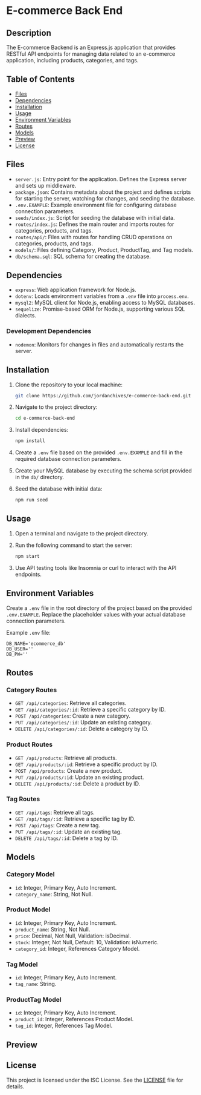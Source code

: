 # E-commerce Back End

## Description

The E-commerce Backend is an Express.js application that provides RESTful API endpoints for managing data related to an e-commerce application, including products, categories, and tags.

## Table of Contents

- [Files](#files)
- [Dependencies](#dependencies)
- [Installation](#installation)
- [Usage](#usage)
- [Environment Variables](#environment-variables)
- [Routes](#routes)
- [Models](#models)
- [Preview](#preview)
- [License](#license)

## Files

- `server.js`: Entry point for the application. Defines the Express server and sets up middleware.
- `package.json`: Contains metadata about the project and defines scripts for starting the server, watching for changes, and seeding the database.
- `.env.EXAMPLE`: Example environment file for configuring database connection parameters.
- `seeds/index.js`: Script for seeding the database with initial data.
- `routes/index.js`: Defines the main router and imports routes for categories, products, and tags.
- `routes/api/`: Files with routes for handling CRUD operations on categories, products, and tags.
- `models/`: Files defining Category, Product, ProductTag, and Tag models.
- `db/schema.sql`: SQL schema for creating the database.

## Dependencies

- `express`: Web application framework for Node.js.
- `dotenv`: Loads environment variables from a `.env` file into `process.env`.
- `mysql2`: MySQL client for Node.js, enabling access to MySQL databases.
- `sequelize`: Promise-based ORM for Node.js, supporting various SQL dialects.

### Development Dependencies

- `nodemon`: Monitors for changes in files and automatically restarts the server.

## Installation

1. Clone the repository to your local machine:

    ```bash
    git clone https://github.com/jordanchives/e-commerce-back-end.git
    ```

2. Navigate to the project directory:

    ```bash
    cd e-commerce-back-end
    ```

3. Install dependencies:

    ```bash
    npm install
    ```

4. Create a `.env` file based on the provided `.env.EXAMPLE` and fill in the required database connection parameters.

5. Create your MySQL database by executing the schema script provided in the `db/` directory.
    
6. Seed the database with initial data:

    ```bash
    npm run seed
    ```

## Usage

1. Open a terminal and navigate to the project directory.

2. Run the following command to start the server:

    ```bash
    npm start
    ```

3. Use API testing tools like Insomnia or curl to interact with the API endpoints.

## Environment Variables

Create a `.env` file in the root directory of the project based on the provided `.env.EXAMPLE`. Replace the placeholder values with your actual database connection parameters.

Example `.env` file:

```
DB_NAME='ecommerce_db'
DB_USER=''
DB_PW=''
```


## Routes

### Category Routes

- `GET /api/categories`: Retrieve all categories.
- `GET /api/categories/:id`: Retrieve a specific category by ID.
- `POST /api/categories`: Create a new category.
- `PUT /api/categories/:id`: Update an existing category.
- `DELETE /api/categories/:id`: Delete a category by ID.

### Product Routes

- `GET /api/products`: Retrieve all products.
- `GET /api/products/:id`: Retrieve a specific product by ID.
- `POST /api/products`: Create a new product.
- `PUT /api/products/:id`: Update an existing product.
- `DELETE /api/products/:id`: Delete a product by ID.

### Tag Routes

- `GET /api/tags`: Retrieve all tags.
- `GET /api/tags/:id`: Retrieve a specific tag by ID.
- `POST /api/tags`: Create a new tag.
- `PUT /api/tags/:id`: Update an existing tag.
- `DELETE /api/tags/:id`: Delete a tag by ID.

## Models

### Category Model

- `id`: Integer, Primary Key, Auto Increment.
- `category_name`: String, Not Null.

### Product Model

- `id`: Integer, Primary Key, Auto Increment.
- `product_name`: String, Not Null.
- `price`: Decimal, Not Null, Validation: isDecimal.
- `stock`: Integer, Not Null, Default: 10, Validation: isNumeric.
- `category_id`: Integer, References Category Model.

### Tag Model

- `id`: Integer, Primary Key, Auto Increment.
- `tag_name`: String.

### ProductTag Model

- `id`: Integer, Primary Key, Auto Increment.
- `product_id`: Integer, References Product Model.
- `tag_id`: Integer, References Tag Model.

## Preview

## License

This project is licensed under the ISC License. See the [LICENSE](LICENSE) file for details.
